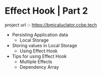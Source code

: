 # Effect Hook | Part 2

project url :- https://bmicaluclator.ccbp.tech

- Persisting Application data
  - Local Storage
- Storing values in Local Storage
  - Using Effect Hook
- Tips for using Effect Hook
  - Multiple Effects
  - Dependency Array
